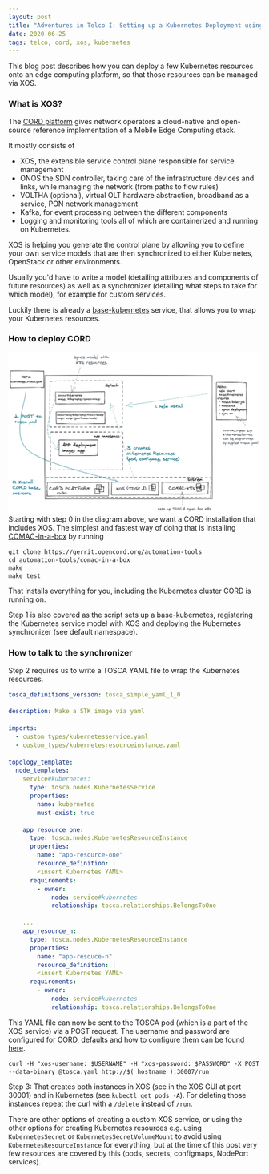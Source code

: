 ```yaml
---
layout: post
title: "Adventures in Telco I: Setting up a Kubernetes Deployment using XOS"
date: 2020-06-25
tags: telco, cord, xos, kubernetes
---
```


This blog post describes how you can deploy a few Kubernetes resources onto an edge computing platform, so that those resources can be managed via XOS.

### What is XOS?
The <a href="https://www.opennetworking.org/cord/">CORD platform</a> gives network operators a cloud-native and open-source reference implementation of a Mobile Edge Computing stack.</br>

It mostly consists of 
- XOS, the extensible service control plane responsible for service management 
- ONOS the SDN controller, taking care of the infrastructure devices and links, while managing the network (from paths to flow rules)
- VOLTHA (optional), virtual OLT hardware abstraction, broadband as a service, PON network management
- Kafka, for event processing between the different components 
- Logging and monitoring tools 
all of which are containerized and running on Kubernetes.

XOS is helping you generate the control plane by allowing you to define your own service models that are then synchronized to either Kubernetes, OpenStack or other environments.

Usually you'd have to write a model (detailing attributes and components of future resources) as well as a synchronizer (detailing what steps to take for which model), for example for custom services.

Luckily there is already a [base-kubernetes](https://guide.opencord.org/kubernetes-service/kubernetes-service.html) service, that allows you to wrap your Kubernetes resources.

### How to deploy CORD

![XOS workflow diagram](/assets/images/xos-diagram.png "Deployment Workflow")
Starting with step 0 in the diagram above, we want a CORD installation that includes XOS. The simplest and fastest way of doing that is installing [COMAC-in-a-box](https://guide.opencord.org/profiles/comac/install/ciab.html) by running
```
git clone https://gerrit.opencord.org/automation-tools
cd automation-tools/comac-in-a-box
make
make test
```
That installs everything for you, including the Kubernetes cluster CORD is running on.

Step 1 is also covered as the script sets up a base-kubernetes, registering the Kubernetes service model with XOS and deploying the Kubernetes synchronizer (see default namespace).

### How to talk to the synchronizer

Step 2 requires us to write a TOSCA YAML file to wrap the Kubernetes resources.
```tosca.yaml
tosca_definitions_version: tosca_simple_yaml_1_0

description: Make a STK image via yaml

imports:
  - custom_types/kubernetesservice.yaml
  - custom_types/kubernetesresourceinstance.yaml

topology_template:
  node_templates:
    service#kubernetes:
      type: tosca.nodes.KubernetesService
      properties:
        name: kubernetes
        must-exist: true

    app_resource_one:
      type: tosca.nodes.KubernetesResourceInstance
      properties:
        name: "app-resource-one"
        resource_definition: |
        <insert Kubernetes YAML>
      requirements:
        - owner:
            node: service#kubernetes
            relationship: tosca.relationships.BelongsToOne

    ...
    app_resource_n:
      type: tosca.nodes.KubernetesResourceInstance
      properties:
        name: "app-resouce-n"
        resource_definition: |
        <insert Kubernetes YAML>
      requirements:
        - owner:
            node: service#kubernetes
            relationship: tosca.relationships.BelongsToOne
```
This YAML file can now be sent to the TOSCA pod (which is a part of the XOS service) via a POST request. The username and password are configured for CORD, defaults and how to configure them can be found [here](https://guide.opencord.org/operating_cord/gui.html).
```
curl -H "xos-username: $USERNAME" -H "xos-password: $PASSWORD" -X POST --data-binary @tosca.yaml http://$( hostname ):30007/run
```
Step 3: That creates both instances in XOS (see in the XOS GUI at port 30001) and in Kubernetes (see `kubectl get pods -A`). For deleting those instances repeat the curl with a `/delete` instead of `/run`.

There are other options of creating a custom XOS service, or using the other options for creating Kubernetes resources e.g. using `KubernetesSecret` or `KubernetesSecretVolumeMount` to avoid using `KubernetesResourceInstance` for everything, but at the time of this post very few resources are covered by this (pods, secrets, configmaps, NodePort services).
